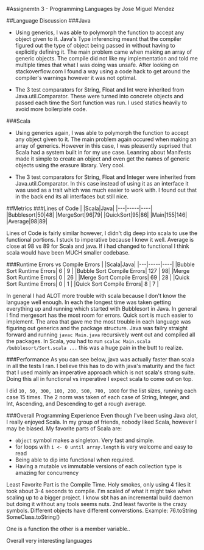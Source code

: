 #Assignemtn 3 - Programming Languages
by Jose Miguel Mendez

##Language Discussion
###Java

* Using generics, I was able to polymorph the function to accept any object given to it. 
Java's Type inferencing meant that the compiler figured out the type of object being passed in without having to explicitly defining it.
The main problem came when making an array of generic objects. The compile did not like my implementation and told me multiple times that what I was doing was unsafe.
After looking on stackoverflow.com I found a way using a code hack to get around the compiler's warnings however it was not optimal.

* The 3 test comparators for String, Float and Int were inherited from Java.util.Comparator.
These were turned into concrete objects and passed each time the Sort function was run.
I used statics heavily to avoid more boilerplate code.

###Scala

* Using generics again, I was able to polymorph the function to accept any object given to it.
The main problem again occured when making an array of generics. However in this case, I was pleasently suprised that Scala had a system built in for my use case.
Leanring about Manifests made it simple to create an object and even get the names of generic objects using the erasure library. Very cool.

* The 3 test comparators for String, Float and Integer were inherited from Java.util.Comparator.
In this case instead of using it as an interface it was used as a trait which was much easier to work with. I found out that in the back end its all interfaces but still nice.

##Metrics
###Lines of Code
|   |Scala|Java|
|---|-----|----|
|Bubblesort|50|48|
|MergeSort|96|79|
|QuickSort|95|86|
|Main|155|146|
|Average|98|89|

Lines of Code is fairly similar however, I didn't dig deep into scala to use the functional portions. I stuck to imperative because I knew it well.
Average is close at 98 vs 89 for Scala and java. If i had changed to functional I think scala would have been MUCH smaller codebase.

###Runtime Errors vs Compile Errors
|   |Scala|Java|
|---|-----|----|
|Bubble Sort Runtime Errors| 6  | 9 |
|Bubble Sort Compile Errors| 127 | 98|
|Merge Sort Runtime Errors| 0 | 26 |
|Merge Sort Compile Errors| 69 | 28 |
|Quick Sort Runtime Errors| 0 | 1 |
|Quick Sort Compile Errors| 8 | 7 |

In general I had ALOT more trouble with scala because I don't know the language well enough.
In each the longest time was taken getting everything up and running which started with Bubblesort in Java.
In general I find mergesort has the most room for errors. Quick sort is much easier to implement.
The area that gave me the most trouble in each language was figuring out generics and the package structure.
Java was failry straight forward and running ```javac Main.java``` recursively went out and compiled all the packages.
In Scala, you had to run ```scalac Main.scala /bubblesort/Sort.scala ...``` this was a huge pain in the butt to realize.

###Performance
As you can see below, java was actually faster than scala in all the tests I ran.
I believe this has to do with java's maturity and the fact that I used mainly an imperative approach which is not scala's strong suite.
Doing this all in functional vs imperative I expect scala to come out on top.

I did ```10, 50, 300, 100, 200, 500, 700, 1000``` for the list sizes, running each case 15 times.
The 2 norm was taken of each case of String, Integer, and Int, Ascending, and Descending to get a rough average.

###Overall Programming Experience
Even though I've been using Java alot, I really enjoyed Scala. In my group of friends, nobody liked Scala, however I may be biased.
My favorite parts of Scala are:
* ```object``` symbol makes a singleton. Very fast and simple. 
* for loops with ```i <- 0 until array.length``` is very welcome and easy to read
* Being able to dip into functional when required.
* Having a mutable vs immutable versions of each collection type is amazing for concurrency

Least Favorite Part is the Compile Time.
Holy smokes, only using 4 files it took about 3-4 seconds to compile. I'm scaled of what it might take when scaling up to a bigger project.
I know sbt has an incremental build daemon but doing it without any tools seems nuts.
2nd least favorite is the crazy symbols. Different objects have different converstions. 
Example:
76.toString
SomeClass.toString()

One is a function the other is a member variable..

Overall very interesting languages


